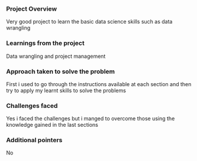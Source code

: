 ### Project Overview

 Very good project to learn the basic data science skills such as data wrangling


### Learnings from the project

 Data wrangling and project management


### Approach taken to solve the problem

 First i used to go through the instructions available at each section and then try to apply my learnt skills to solve the problems


### Challenges faced

 Yes i faced the challenges but i manged to overcome those using the knowledge gained in the last sections


### Additional pointers

 No


